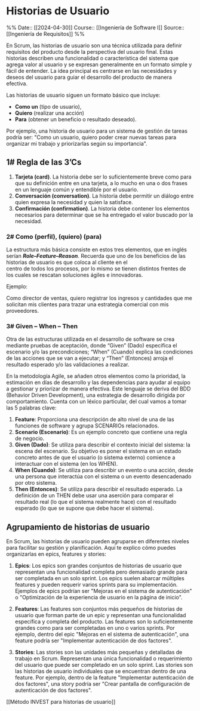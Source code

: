# Historias de Usuario

%%
Date:: [[2024-04-30]]
Course:: [[Ingeniería de Software I]]
Source:: [[Ingeniería de Requisitos]]
%%

En Scrum, las historias de usuario son una técnica utilizada para definir requisitos del producto desde la perspectiva del usuario final. Estas historias describen una funcionalidad o característica del sistema que agrega valor al usuario y se expresan generalmente en un formato simple y fácil de entender. La idea principal es centrarse en las necesidades y deseos del usuario para guiar el desarrollo del producto de manera efectiva.

Las historias de usuario siguen un formato básico que incluye:

- **Como un** (tipo de usuario),
- **Quiero** (realizar una acción)
- **Para** (obtener un beneficio o resultado deseado).

Por ejemplo, una historia de usuario para un sistema de gestión de tareas podría ser: "Como un usuario, quiero poder crear nuevas tareas para organizar mi trabajo y priorizarlas según su importancia".

## 1# Regla de las 3’Cs

1. **Tarjeta (card)**. La historia debe ser lo suficientemente breve como para que su definición entre en una tarjeta, a lo mucho en una o dos frases en un lenguaje común y entendible por el usuario.
2. **Conversación (conversation)**. La historia debe permitir un diálogo entre quien expresa la necesidad y quien la satisface.
3. **Confirmación (confirmation)**. La historia debe contener los elementos necesarios para determinar que se ha entregado el valor buscado por la necesidad.

### 2# Como (perfil), (quiero) (para)

La estructura más básica consiste en estos tres elementos, que en inglés serían **_Role–Feature–Reason_**. Recuerda que uno de los beneficios de las historias de usuario es que coloca al cliente en el  
centro de todos los procesos, por lo mismo se tienen distintos frentes de los cuales se rescatan soluciones ágiles e innovadoras.

Ejemplo:

Como director de ventas, quiero registrar los ingresos y cantidades que me solicitan mis clientes para trazar una estrategia comercial con mis proveedores.

### 3# Given – When – Then

Otra de las estructuras utilizada en el desarrollo de software se crea mediante pruebas de aceptación, donde “Given” (Dado) especifica el escenario y/o las precondiciones; “When” (Cuando) explica las condiciones de las acciones que se van a ejecutar; y “Then” (Entonces) arroja el resultado esperado y/o las validaciones a realizar.

En la metodología Agile, se añaden otros elementos como la prioridad, la estimación en días de desarrollo y las dependencias para ayudar al equipo a gestionar y priorizar de manera efectiva. Este lenguaje se deriva del BDD (Behavior Driven Development), una estrategia de desarrollo dirigida por comportamiento. Cuenta con un léxico particular, del cual vamos a tomar las 5 palabras clave:

1. **Feature**: Proporciona una descripción de alto nivel de una de las funciones de software y agrupa SCENARIOs relacionados.
2. **Scenario (Escenario)**: Es un ejemplo concreto que contiene una regla de negocio.
3. **Given (Dado)**: Se utiliza para describir el contexto inicial del sistema: la escena del escenario. Su objetivo es poner el sistema en un estado concreto antes de que el usuario (o sistema externo) comience a interactuar con el sistema (en los WHEN).
4. **When (Cuando)**: Se utiliza para describir un evento o una acción, desde una persona que interactúa con el sistema o un evento desencadenado por otro sistema.
5. **Then (Entonces)**: Se utiliza para describir el resultado esperado. La definición de un THEN debe usar una aserción para comparar el resultado real (lo que el sistema realmente hace) con el resultado esperado (lo que se supone que debe hacer el sistema).


## Agrupamiento de historias de usuario

En Scrum, las historias de usuario pueden agruparse en diferentes niveles para facilitar su gestión y planificación. Aquí te explico cómo puedes organizarlas en epics, features y stories:

1. **Epics**: Los epics son grandes conjuntos de historias de usuario que representan una funcionalidad completa pero demasiado grande para ser completada en un solo sprint. Los epics suelen abarcar múltiples features y pueden requerir varios sprints para su implementación. Ejemplos de epics podrían ser "Mejoras en el sistema de autenticación" o "Optimización de la experiencia de usuario en la página de inicio".

2. **Features**: Las features son conjuntos más pequeños de historias de usuario que forman parte de un epic y representan una funcionalidad específica y completa del producto. Las features son lo suficientemente grandes como para ser completadas en uno o varios sprints. Por ejemplo, dentro del epic "Mejoras en el sistema de autenticación", una feature podría ser "Implementar autenticación de dos factores".

3. **Stories**: Las stories son las unidades más pequeñas y detalladas de trabajo en Scrum. Representan una única funcionalidad o requerimiento del usuario que puede ser completado en un solo sprint. Las stories son las historias de usuario individuales que se encuentran dentro de una feature. Por ejemplo, dentro de la feature "Implementar autenticación de dos factores", una story podría ser "Crear pantalla de configuración de autenticación de dos factores".


[[Método INVEST para historias de usuario]]
